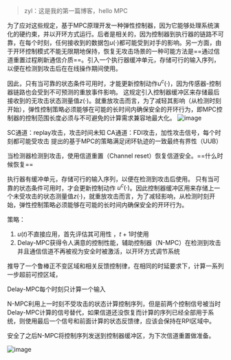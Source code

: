 > zyl：这是我的第一篇博客，hello MPC

为了应对这些规定，基于MPC原理开发一种弹性控制器，因为它能够处理系统演化的硬约束，并以开环方式运行。后者是相关的，因为控制器到执行器的链路不可靠，在每个时刻，任何接收到的数据包$u(·)$都可能受到对手的影响。另一方面，由于开环控制模式不能无限期地保持，恢复无攻击场景的一种可能方法是==通过信道重置过程刷新通信介质==。引入一个执行器缓冲单元，存储可行的输入序列，以便在检测到攻击后在在线操作期间使用。

因此，只有当可靠的状态条件可用时，才能更新控制动作$u^c(·)$，因为传感器-控制器链路也会受到不可预测的重放事件影响。
这规定引入控制器缓冲区来存储最后接收到的无攻击状态测量值$z(·)$。就重放攻击而言，为了减轻其影响（从检测时刻开始），弹性控制策略必须能够在可能的长时间内确保安全的开环行为，即MPC控制器的控制范围长度必须与不可避免的计算需求兼容地最大化。
![image](https://ZYLyldngmc.github.io/picx-images-hosting/Papers/image.9kgb1ptggr.webp)

SC通道：replay攻击，攻击时间未知
CA通道：FDI攻击，加性攻击信号，每个时刻都可能受攻击
提出的基于MPC的策略满足闭环轨迹的一致最终有界性（UUB）

当检测器检测到攻击，使用信道重置（Channel reset）恢复信道安全。==什么时候恢复==

执行器有缓冲单元，存储可行的输入序列，以便在检测到攻击后使用。
只有当可靠的状态条件可用时，才会更新控制动作 $u^c(·)$。因此控制器缓冲区用来存储上一个未受攻击的状态测量值$z(·)$，就重放攻击而言，为了减轻影响，从检测时刻开始，弹性控制策略必须能够在可能的长时间内确保安全的开环行为。

策略：
1. $u(t)$不直接应用，首先评估其可用性 ，$t+1$时使用
2. Delay-MPC获得令人满意的控制性能，辅助控制器（N-MPC）在检测到攻击并且通信信道不再被视为安全时被激活，以开环方式调节系统

推导了一个鲁棒正不变区域和相关反馈控制律，在相同的时延要求下，计算一系列一步超前可控区域，

Delay-MPC每个时刻只计算一个输入

N-MPC利用上一时刻不受攻击的状态计算控制序列，但是前两个控制信号被当时Delay-MPC计算的信号替代，如果信道还没恢复而计算的序列已经全部用于系统，则使用最后一个信号和前面计算的状态反馈律，应该会保持在RPI区域中。

安全了之后N-MPC将控制序列发送到控制器缓冲区，为下次信道重置做准备。




![image](https://ZYLyldngmc.github.io/picx-images-hosting/Papers/image.5mnyjg195x.png)


